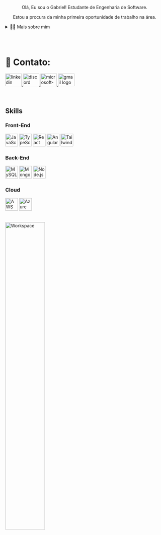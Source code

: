 <div align="center">
<p>
  Olá, Eu sou o Gabriel! Estudante de Engenharia de Software.


   Estou a procura da minha primeira oportunidade de trabalho na área.
</p>
</div>
<!-- Dropdown -->
<details>
  <summary>👨‍💻 Mais sobre mim</summary>

  - 💬 Tenho 26 anos e sou formado em Análise e Desenvolvimento de Sistemas pela Faculdade Senai Félix Guisard. Com o objetivo de seguir evoluindo profissionalmente, iniciei um bacharelado em Engenharia de Software para aprofundar meus conhecimentos. Ao longo dos meus projetos acadêmicos, adquiri experiência prática no desenvolvimento Front-end, Back-end e Mobile.

  - ⚡ No meu tempo livre, gosto de ler mangás, assistir animes e séries, além de jogar cozy games. Acredito que nossos interesses pessoais enriquecem nossa percepção do mundo e contribuem significativamente para a criatividade e a resolução de problemas.

</details>

<br><br>

<!-- Links -->
<h1>💬 Contato:</h1>
<div align="left">
  <a href="https://www.linkedin.com/in/gavendriel/" target="_blank">
    <img src="https://raw.githubusercontent.com/maurodesouza/profile-readme-generator/master/src/assets/icons/social/linkedin/default.svg" width="52" height="40" alt="linkedin logo"  />
  </a>
  <a href="graviel7296" target="_blank">
    <img src="https://raw.githubusercontent.com/maurodesouza/profile-readme-generator/master/src/assets/icons/social/discord/default.svg" width="52" height="40" alt="discord logo"  />
  </a>
  <a href="gabriel_ferreira99@live.com" target="_blank">
    <img src="https://raw.githubusercontent.com/maurodesouza/profile-readme-generator/master/src/assets/icons/social/microsoft-outlook/default.svg" width="52" height="40" alt="microsoft-outlook logo"  />
  </a>
  <a href="gravielxd99@gmail.com" target="_blank">
    <img src="https://raw.githubusercontent.com/maurodesouza/profile-readme-generator/master/src/assets/icons/social/gmail/default.svg" width="52" height="40" alt="gmail logo"  />
  </a>
</div>
<br><br>

## Skills
<!-- Skills: Front-End -->


  <!-- Front-End -->
  <h3>Front-End</h3>
    <div style="flex-basis: 48%;">
      <img src="https://cdn.jsdelivr.net/gh/devicons/devicon/icons/javascript/javascript-original.svg" height="40" alt="JavaScript" />
      <img src="https://cdn.jsdelivr.net/gh/devicons/devicon/icons/typescript/typescript-original.svg" height="40" alt="TypeScript" />
      <img src="https://cdn.jsdelivr.net/gh/devicons/devicon/icons/react/react-original.svg" height="40" alt="React" />
      <img src="https://cdn.jsdelivr.net/gh/devicons/devicon/icons/angularjs/angularjs-original.svg" height="40" alt="AngularJS" />
      <img src="https://cdn.jsdelivr.net/gh/devicons/devicon/icons/tailwindcss/tailwindcss-original-wordmark.svg" height="40" alt="TailwindCSS" />
    </div>

  <!-- Back-End -->
 <div style="flex-basis: 48%;">
    <h3>Back-End</h3>
      <img src="https://cdn.jsdelivr.net/gh/devicons/devicon/icons/mysql/mysql-original.svg" height="40" alt="MySQL" />
      <img src="https://cdn.jsdelivr.net/gh/devicons/devicon/icons/mongodb/mongodb-original.svg" height="40" alt="MongoDB" />
      <img src="https://cdn.jsdelivr.net/gh/devicons/devicon/icons/nodejs/nodejs-original.svg" height="40" alt="Node.js" />
  </div>

  <!-- Cloud -->
  <div style="flex-basis: 48%;">
    <h3>Cloud</h3>
      <img src="https://cdn.jsdelivr.net/gh/devicons/devicon/icons/amazonwebservices/amazonwebservices-line-wordmark.svg" height="40" alt="AWS" />
      <img src="https://cdn.jsdelivr.net/gh/devicons/devicon/icons/azure/azure-original.svg" height="40" alt="Azure" />
  </div>

</div>
<br><br>

</div>
<img src="https://github.com/SP-XD/SP-XD/blob/main/images/dev-working_rounded.gif?raw=true" href="https://github.com/sp-xd" alt="Workspace"  width="50%" align-item="center"/><br> 
